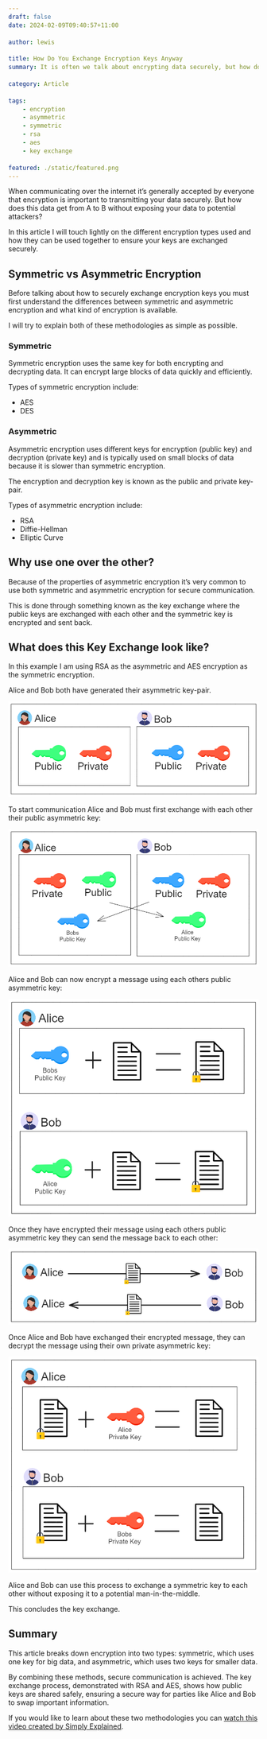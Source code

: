```yaml
---
draft: false
date: 2024-02-09T09:40:57+11:00

author: lewis

title: How Do You Exchange Encryption Keys Anyway
summary: It is often we talk about encrypting data securely, but how do you transmit it securely over a medium without exposing your encryption key?

category: Article

tags:
    - encryption
    - asymmetric
    - symmetric
    - rsa
    - aes
    - key exchange

featured: ./static/featured.png
---
```


When communicating over the internet it’s generally accepted by everyone that encryption is important to transmitting your data securely. But how does this data get from A to B without exposing your data to potential attackers?

In this article I will touch lightly on the different encryption types used and how they can be used together to ensure your keys are exchanged securely.

## Symmetric vs Asymmetric Encryption
Before talking about how to securely exchange encryption keys you must first understand the differences between symmetric and asymmetric encryption and what kind of encryption is available.

I will try to explain both of these methodologies as simple as possible.

### Symmetric
Symmetric encryption uses the same key for both encrypting and decrypting data. It can encrypt large blocks of data quickly and efficiently.

Types of symmetric encryption include:
- AES
- DES

### Asymmetric
Asymmetric encryption uses different keys for encryption (public key) and decryption (private key) and is typically used on small blocks of data because it is slower than symmetric encryption.

The encryption and decryption key is known as the public and private key-pair.

Types of asymmetric encryption include:
- RSA
- Diffie-Hellman
- Elliptic Curve

## Why use one over the other?
Because of the properties of asymmetric encryption it’s very common to use both symmetric and asymmetric encryption for secure communication.

This is done through something known as the key exchange where the public keys are exchanged with each other and the symmetric key is encrypted and sent back.

## What does this Key Exchange look like?
In this example I am using RSA as the asymmetric and AES encryption as the symmetric encryption.

Alice and Bob both have generated their asymmetric key-pair.

![Image1](./static/bob-alice-gen-keypair.png)

To start communication Alice and Bob must first exchange with each other their public asymmetric key:

![Image2](./static/bob-alice-exch-keypair.png)

Alice and Bob can now encrypt a message using each others public asymmetric key:

![Image3](./static/bob-alice-encrypt-key.png)

Once they have encrypted their message using each others public asymmetric key they can send the message back to each other:

![Image4](./static/bob-alice-exch-encrypted-key.png)

Once Alice and Bob have exchanged their encrypted message, they can decrypt the message using their own private asymmetric key:

![Image5](./static/bob-alice-decrypt-priv-key.png)

Alice and Bob can use this process to exchange a symmetric key to each other without exposing it to a potential man-in-the-middle.

This concludes the key exchange.

## Summary
This article breaks down encryption into two types: symmetric, which uses one key for big data, and asymmetric, which uses two keys for smaller data.

By combining these methods, secure communication is achieved. The key exchange process, demonstrated with RSA and AES, shows how public keys are shared safely, ensuring a secure way for parties like Alice and Bob to swap important information.

If you would like to learn about these two methodologies you can [watch this video created by Simply Explained](https://www.youtube.com/watch?v=AQDCe585Lnc).